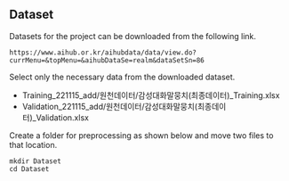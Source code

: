 ## Dataset
Datasets for the project can be downloaded from the following link.
```
https://www.aihub.or.kr/aihubdata/data/view.do?currMenu=&topMenu=&aihubDataSe=realm&dataSetSn=86
```
Select only the necessary data from the downloaded dataset.
- Training_221115_add/원천데이터/감성대화말뭉치(최종데이터)_Training.xlsx
- Validation_221115_add/원천데이터/감성대화말뭉치(최종데이터)_Validation.xlsx

Create a folder for preprocessing as shown below and move two files to that location.
```
mkdir Dataset
cd Dataset
```
